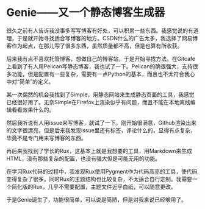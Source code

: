 Genie——又一个静态博客生成器
==========================

很久之前有人告诉我没事多写写博客有好处，可以积累一些东西。我感觉说的有道理，于是就开始寻找适合写博客的地方。CSDN什么的广告太多，我选择了网易博客作为起点，在那儿写了很多东西，虽然质量都不高，但是也算有所收获。

后来我有点不喜欢托管博客，想做自己的博客站，于是开始寻找方法。在Gitcafe上看到了有人用Pelican写静态博客，我也试了一下。Pelican的确很强大，支持很多功能，但是配置有一些复杂，需要有一点Python的基本，而且也不太符合我心中对“简单”的定义。

某一次偶然的机会我找到了Simple，用静态网站来生成静态页面的工具，我感觉已经很好用了。无奈Simple在Firefox上渲染似乎有问题，而且不能在本地离线编辑看看效果什么的。

然后我听说有人用issue来写博客，就试了一下。刚开始很满意，Github渲染出来的文字很漂亮，但是后来我发现issue里还有标签，评论什么的，显得有点复杂，毕竟不是专门用来写博客的东西。

再后来我找到了学长的Rux，这基本上就是我想要的工具，用Markdown来生成HTML，没有那些复杂的配置，也没有强大但是可能无用的功能。

在学习Rux代码的过程中，我发现Rux使用Pygment作为代码高亮的工具，使代码变得复杂了很多。同时Rux的主题结构也比较复杂，不太适合自行定制。我需要一个简化版的Rux，几乎不需要配置，主题文件近乎白纸，可以随意更改。

于是Genie诞生了，功能很简单，可以说是简陋，但是对我来说已经够用了。

